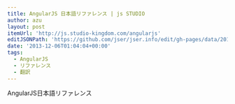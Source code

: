 ```yaml
---
title: AngularJS 日本語リファレンス | js STUDIO
author: azu
layout: post
itemUrl: 'http://js.studio-kingdom.com/angularjs'
editJSONPath: 'https://github.com/jser/jser.info/edit/gh-pages/data/2013/12/index.json'
date: '2013-12-06T01:04:04+00:00'
tags:
  - AngularJS
  - リファレンス
  - 翻訳
---
```

AngularJS日本語リファレンス
